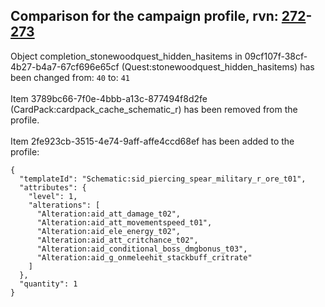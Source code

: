 ## Comparison for the campaign profile, rvn: [272](https://github.com/PRO100KatYT/FortniteProfileRevisions/tree/main/profiles/campaign/272%20campaign.json)-[273](https://github.com/PRO100KatYT/FortniteProfileRevisions/tree/main/profiles/campaign/273%20campaign.json)

Object completion_stonewoodquest_hidden_hasitems in 09cf107f-38cf-4b27-b4a7-67cf696e65cf (Quest:stonewoodquest_hidden_hasitems) has been changed from: `40` to: `41`
<br><br>
Item 3789bc66-7f0e-4bbb-a13c-877494f8d2fe (CardPack:cardpack_cache_schematic_r) has been removed from the profile.
<br><br>
Item 2fe923cb-3515-4e74-9aff-affe4ccd68ef has been added to the profile:

```
{
  "templateId": "Schematic:sid_piercing_spear_military_r_ore_t01",
  "attributes": {
    "level": 1,
    "alterations": [
      "Alteration:aid_att_damage_t02",
      "Alteration:aid_att_movementspeed_t01",
      "Alteration:aid_ele_energy_t02",
      "Alteration:aid_att_critchance_t02",
      "Alteration:aid_conditional_boss_dmgbonus_t03",
      "Alteration:aid_g_onmeleehit_stackbuff_critrate"
    ]
  },
  "quantity": 1
}
```

<br><br>
